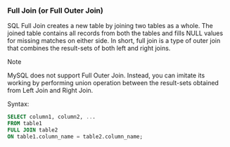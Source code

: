 ### Full Join (or Full Outer Join)

SQL Full Join creates a new table by joining two tables as a whole. The joined table contains all records from both the tables and fills NULL values for missing matches on either side. In short, full join is a type of outer join that combines the result-sets of both left and right joins.

> [!NOTE]  
> MySQL does not support Full Outer Join. Instead, you can imitate its working by performing union operation between the result-sets obtained from Left Join and Right Join.

Syntax:
```sql
SELECT column1, column2, ...
FROM table1
FULL JOIN table2
ON table1.column_name = table2.column_name;
```


